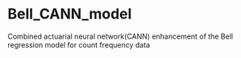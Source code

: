 # Bell_CANN_model
Combined actuarial neural network(CANN)  enhancement of the Bell regression model for count frequency data
